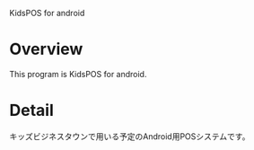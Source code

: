 KidsPOS for android  
  
Overview  
============  
This program is KidsPOS for android.
  
Detail  
============  
キッズビジネスタウンで用いる予定のAndroid用POSシステムです。
